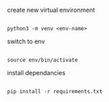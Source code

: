 create new virtual environment

```

python3 -m venv <env-name>

```

switch to env

```

source env/bin/activate

```

install dependancies

```

pip install -r requirements.txt

```